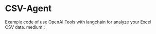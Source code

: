 # CSV-Agent

Example code of use OpenAI Tools with langchain for analyze your Excel CSV data.
medium : 

